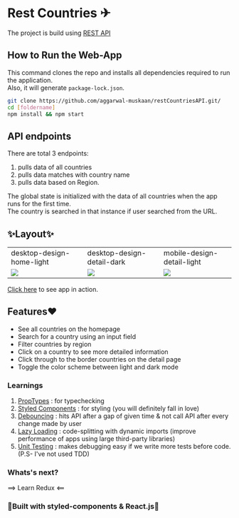 # Rest Countries ✈
The project is build using [REST API](https://restcountries.eu/ "rest-countries-api")


## How to Run the Web-App   
This command clones the repo and installs all dependencies required to run the application.   
Also, it will generate ```package-lock.json```.

```bash
git clone https://github.com/aggarwal-muskaan/restCountriesAPI.git/
cd [foldername]
npm install && npm start
```

## API endpoints
 There are total 3 endpoints: 
1. pulls data of all countries
2. pulls data matches with country name
3. pulls data based on Region.   

 The global state is initialized with the data of all countries when the app runs for the first time.   
 The country is searched in that instance if user searched from the URL.
 
 ## ✨Layout✨

<table>
  <tr>
    <td>desktop-design-home-light</td>
     <td>desktop-design-detail-dark</td>
     <td>mobile-design-detail-light</td>
  </tr>
  <tr>
    <td><img src="https://user-images.githubusercontent.com/54470292/120788224-de707e00-c54d-11eb-8646-6bb7bf0b69e2.jpg" ></td>
    <td><img src="https://user-images.githubusercontent.com/54470292/120788242-e4fef580-c54d-11eb-9a17-d03efb307453.jpg" ></td>
    <td><img src="https://user-images.githubusercontent.com/54470292/120788271-ecbe9a00-c54d-11eb-8bbf-16c682976f7d.jpg" ></td>
  </tr>
 </table>
 
 [Click here](https://explorecountries.netlify.app/ "Demo") to see app in action.
 
 ## Features❤
 * See all countries on the homepage
 * Search for a country using an input field
 * Filter countries by region
 * Click on a country to see more detailed information
 * Click through to the border countries on the detail page
 * Toggle the color scheme between light and dark mode

### Learnings
1. [PropTypes](https://www.npmjs.com/package/prop-types) : for typechecking
2. [Styled Components](https://styled-components.com/docs) : for styling (you will definitely fall in love)
3. [Debouncing](https://www.npmjs.com/package/use-lodash-debounce) : hits API after a gap of given time & not call API after every change made by user
4. [Lazy Loading](https://reactjs.org/docs/code-splitting.html) : code-splitting with dynamic imports (improve performance of apps using large third-party libraries)
5. [Unit Testing](https://jestjs.io/docs/getting-started) : makes debugging easy if we write more tests before code.
(P.S- I've not used TDD)

### Whats's next?
==> Learn Redux <==

### 🙌Built with styled-components & React.js🙌

